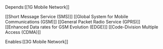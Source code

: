 Depends:[[1G Mobile Network]]


[[Short Message Service (SMS)]]
[[Global System for Mobile Communications (GSM)]]
[[General Packet Radio Service (GPRS)]]
[[Enhanced Data rates for GSM Evolution (EDGE)]]
[[Code-Division Multiple Access (CDMA)]]


Enables:[[3G Mobile Network]]